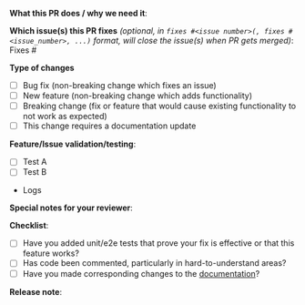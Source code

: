 <!--  Thanks for sending a pull request!  Here are some tips for you:
1. If this is your first time, read our contributor guidelines https://www.kubeflow.org/docs/about/contributing/ and developer guide https://github.com/kserve/kserve/blob/master/docs/DEVELOPER_GUIDE.md
2. Before raising a PR, please run `make precommit` to check the code style.
3. If you want *faster* PR reviews, read how: https://git.k8s.io/community/contributors/guide/pull-requests.md#best-practices-for-faster-reviews
4. Follow the instructions for writing a release note: https://git.k8s.io/community/contributors/guide/release-notes.md
5. If the PR is unfinished, see how to mark it: https://git.k8s.io/community/contributors/guide/pull-requests.md#marking-unfinished-pull-requests
6. Re-running failed tests: comment `/rerun-all` to rerun all failed workflows.
-->

**What this PR does / why we need it**:

**Which issue(s) this PR fixes** *(optional, in `fixes #<issue number>(, fixes #<issue_number>, ...)` format, will close the issue(s) when PR gets merged)*:
Fixes #

**Type of changes**
<!-- Please delete options that are not relevant. -->

- [ ] Bug fix (non-breaking change which fixes an issue)
- [ ] New feature (non-breaking change which adds functionality)
- [ ] Breaking change (fix or feature that would cause existing functionality to not work as expected)
- [ ] This change requires a documentation update

**Feature/Issue validation/testing**:

<!--Please describe the tests that you ran to verify your changes and relevant result summary. Provide instructions so it can be reproduced.
Please also list any relevant details for your test configuration. -->

- [ ] Test A
- [ ] Test B

- Logs

**Special notes for your reviewer**:

<!-- 1. Please confirm that if this PR changes any image versions, then that's the sole change this PR makes. -->

**Checklist**:

- [ ] Have you added unit/e2e tests that prove your fix is effective or that this feature works?
- [ ] Has code been commented, particularly in hard-to-understand areas?
- [ ] Have you made corresponding changes to the [documentation](https://github.com/kserve/website)?

**Release note**:
<!--  Write your release note:
1. Enter your extended release note in the below block. If the PR requires additional action from users switching to the new release, include the string "action required".
2. If no release note is required, just write "NONE".
-->
```release-note

```
